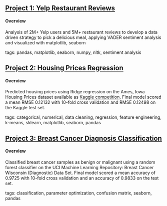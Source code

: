 ## [Project 1: Yelp Restaurant Reviews](https://github.com/assayer5/yelp-restaurant-reviews)

#### Overview
Analysis of 2M+ Yelp users and 5M+ restaurant reviews to develop a data driven strategy to pick a delicious meal, applying VADER sentiment analysis and visualized with matplotlib, seaborn

tags: pandas, matplotlib, seaborn, numpy, nltk, sentiment analysis

## [Project 2: Housing Prices Regression](https://github.com/assayer5/kaggle-housing-prices)

#### Overview
Predicted housing prices using Ridge regression on the Ames, Iowa Housing Prices dataset available as [Kaggle competition](https://www.kaggle.com/c/house-prices-advanced-regression-techniques). Final model scored a mean RMSE 0.12132 with 10-fold cross validation and RMSE 0.12498 on the Kaggle test set.

tags: categorical, numerical, data cleaning, regression, feature engineering, k-means, sklearn, matplotlib, seaborn, pandas

## [Project 3: Breast Cancer Diagnosis Classification](https://github.com/assayer5/uci-breast-cancer-diagnosis)

#### Overview
Classified breast cancer samples as benign or malignant using a random forest classifier on the UCI Machine Learning Repository: Breast Cancer Wisconsin (Diagnostic) Data Set.
Final model scored a mean accuracy of 0.9725 with 10-fold cross validation and an accuracy of 0.9833 on the test set.

tags: classification, parameter optimization, confusion matrix, seaborn, pandas
